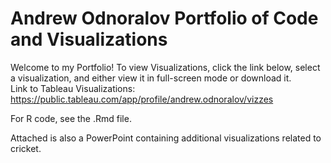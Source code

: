 # Andrew Odnoralov Portfolio of Code and Visualizations

Welcome to my Portfolio! To view Visualizations, click the link below, select a visualization, and either view it in full-screen mode or download it.   
Link to Tableau Visualizations:
https://public.tableau.com/app/profile/andrew.odnoralov/vizzes

For R code, see the .Rmd file.

Attached is also a PowerPoint containing additional visualizations related to cricket. 